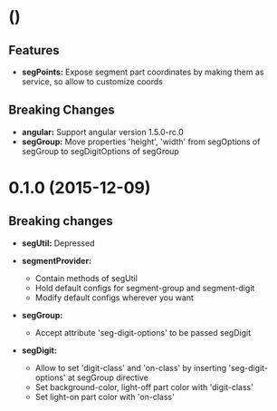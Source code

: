 # ()

## Features
- **segPoints:** Expose segment part coordinates by making them as service, so allow to customize coords

## Breaking Changes
- **angular:** Support angular version 1.5.0-rc.0
- **segGroup:** Move properties 'height', 'width' from segOptions of segGroup to segDigitOptions of segGroup


<a name="0.1.0"></a>
# 0.1.0 (2015-12-09)

## Breaking changes
- **segUtil:** Depressed
- **segmentProvider:** 
    - Contain methods of segUtil
    - Hold default configs for segment-group and segment-digit
    - Modify default configs wherever you want

- **segGroup:**
    - Accept attribute 'seg-digit-options' to be passed segDigit

- **segDigit:**
    - Allow to set 'digit-class' and 'on-class' by inserting 'seg-digit-options' at segGroup directive
    - Set background-color, light-off part color with 'digit-class'
    - Set light-on part color with 'on-class'